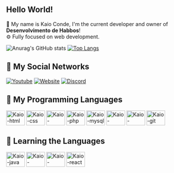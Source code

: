 ## Hello World!

👨 My name is Kaio Conde, I'm the current developer and owner of **Desenvolvimento de Habbos**!<br>
⚙️ Fully focused on web development.

![Anurag's GitHub stats](https://github-readme-stats.vercel.app/api?username=devhabbos&show_icons=true&theme=default&hide=prs,issues,contribs)
[![Top Langs](https://github-readme-stats.vercel.app/api/top-langs/?username=devhabbos&layout=compact)](https://github.com/anuraghazra/github-readme-stats)

## 💼 My Social Networks

[![Youtube](https://img.shields.io/badge/YouTube-FF0000?style=for-the-badge&logo=youtube&logoColor=white)](https://www.youtube.com/DesenvolvimentodeHabbos)
[![Website](https://img.shields.io/badge/website-000000?style=for-the-badge&logo=About.me&logoColor=white)](https://devhabbo.online/)
[![Discord](https://img.shields.io/badge/Discord-7289DA?style=for-the-badge&logo=discord&logoColor=white)](https://discord.gg/YDmbap49bJ)

## 🤖 My Programming Languages

<div>
  <img align="center" alt="Kaio-html" height="40" width="50" src="https://cdn.jsdelivr.net/gh/devicons/devicon/icons/html5/html5-plain-wordmark.svg"/>
  <img align="center" alt="Kaio-css" height="40" width="50" src="https://cdn.jsdelivr.net/gh/devicons/devicon/icons/css3/css3-plain-wordmark.svg"/>
  <img align="center" alt="Kaio-javascript" height="40" width="50" src="https://cdn.jsdelivr.net/gh/devicons/devicon/icons/javascript/javascript-original.svg"/>
  <img align="center" alt="Kaio-php" height="40" width="50" src="https://cdn.jsdelivr.net/gh/devicons/devicon/icons/php/php-original.svg"/>
  <img align="center" alt="Kaio-mysql" height="40" width="50" src="https://cdn.jsdelivr.net/gh/devicons/devicon/icons/mysql/mysql-original-wordmark.svg"/>
  <img align="center" alt="Kaio-nodejs" height="40" width="50" src="https://cdn.jsdelivr.net/gh/devicons/devicon/icons/nodejs/nodejs-original.svg"/>
  <img align="center" alt="Kaio-github" height="40" width="50" src="https://cdn.jsdelivr.net/gh/devicons/devicon/icons/github/github-original-wordmark.svg"/>
  <img align="center" alt="Kaio-git" height="40" width="50" src="https://cdn.jsdelivr.net/gh/devicons/devicon/icons/git/git-original.svg"/>
</div>

## 🦾 Learning the Languages

<div>
  <img align="center" alt="Kaio-java" height="40" width="50" src="https://cdn.jsdelivr.net/gh/devicons/devicon/icons/java/java-plain.svg"/>
  <img align="center" alt="Kaio-cplusplus" height="40" width="50" src="https://cdn.jsdelivr.net/gh/devicons/devicon/icons/cplusplus/cplusplus-line.svg"/>
  <img align="center" alt="Kaio-csharp" height="40" width="50" src="https://cdn.jsdelivr.net/gh/devicons/devicon/icons/csharp/csharp-line.svg"/>
  <img align="center" alt="Kaio-react" height="40" width="50" src="https://cdn.jsdelivr.net/gh/devicons/devicon/icons/react/react-original-wordmark.svg"/>
</div>
